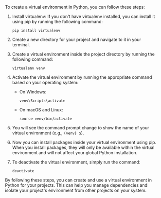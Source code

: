 To create a virtual environment in Python, you can follow these steps:

1. Install virtualenv:
   If you don't have virtualenv installed, you can install it using pip by running the following command:
   ```
   pip install virtualenv
   ```

2. Create a new directory for your project and navigate to it in your terminal.

3. Create a virtual environment inside the project directory by running the following command:
   ```
   virtualenv venv
   ```

4. Activate the virtual environment by running the appropriate command based on your operating system:
   - On Windows: 
     ```
     venv\Scripts\activate
     ```
   - On macOS and Linux:
     ```
     source venv/bin/activate
     ```

5. You will see the command prompt change to show the name of your virtual environment (e.g., `(venv) $`).

6. Now you can install packages inside your virtual environment using pip. When you install packages, they will only be available within the virtual environment and will not affect your global Python installation.

7. To deactivate the virtual environment, simply run the command:
   ```
   deactivate
   ```

By following these steps, you can create and use a virtual environment in Python for your projects. This can help you manage dependencies and isolate your project's environment from other projects on your system.
